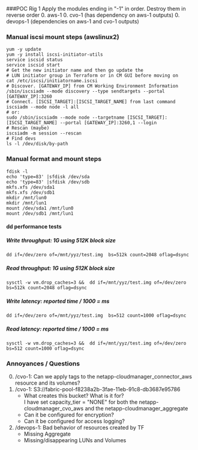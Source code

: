 ###POC Rig 1
Apply the modules ending in "-1" in order. Destroy them in reverse order
0. aws-1
0. cvo-1 (has dependency on aws-1 outputs)
0. devops-1 (dependencies on aws-1 and cvo-1 outputs)

### Manual iscsi mount steps (awslinux2)
```
yum -y update
yum -y install iscsi-initiator-utils  
service iscsid status
service iscsid start
# Get the new initiator name and then go update the 
# LUN initiator group in Terraform or in CM GUI before moving on
cat /etc/iscsi/initiatorname.iscsi
# Discover. [GATEWAY_IP] from CM Working Environment Information
/sbin/iscsiadm --mode discovery --type sendtargets --portal [GATEWAY_IP]:3260
# Connect. [ISCSI_TARGET]:[ISCSI_TARGET_NAME] from last command
iscsiadm --mode node -l all
# or:
sudo /sbin/iscsiadm --mode node --targetname [ISCSI_TARGET]:[ISCSI_TARGET_NAME] --portal [GATEWAY_IP]:3260,1 --login
# Rescan (maybe)
iscsiadm -m session --rescan
# Find devs
ls -l /dev/disk/by-path
```
### Manual format and mount steps
```
fdisk -l
echo 'type=83' |sfdisk /dev/sda
echo 'type=83' |sfdisk /dev/sdb
mkfs.xfs /dev/sda1
mkfs.xfs /dev/sdb1
mkdir /mnt/lun0
mkdir /mnt/lun1
mount /dev/sda1 /mnt/lun0
mount /dev/sdb1 /mnt/lun1
```

#### dd performance tests
##### Write throughput: 1G using 512K block size
`dd if=/dev/zero of=/mnt/yyz/test.img 
bs=512k count=2048 oflag=dsync`
##### Read throughput: 1G using 512K block size
`sysctl -w vm.drop_caches=3 && 
dd if=/mnt/yyz/test.img of=/dev/zero 
bs=512k count=2048 oflag=dsync`

##### Write latency: reported time / 1000 = ms
`dd if=/dev/zero of=/mnt/yyz/test.img 
bs=512 count=1000 oflag=dsync`
##### Read latency: reported time / 1000 = ms
`sysctl -w vm.drop_caches=3 && 
dd if=/mnt/yyz/test.img of=/dev/zero 
bs=512 count=1000 oflag=dsync`

### Annoyances / Questions
0. /cvo-1: Can we apply tags to the netapp-cloudmanager_connector_aws resource and its volumes?
0. /cvo-1: S3://fabric-pool-f8238a2b-3fae-11eb-91c8-db3687e95786
    + What creates this bucket? What is it for?  
    I have set capacity_tier = "NONE" for both the netapp-cloudmanager_cvo_aws and the 
    netapp-cloudmanager_aggregate
    + Can it be configured for encryption?
    + Can it be configured for access logging?
0. /devops-1: Bad behavior of resources created by TF
    + Missing Aggregate
    + Missing/disappearing LUNs and Volumes
